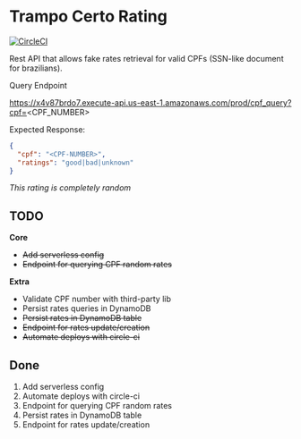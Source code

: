 # Trampo Certo Rating

[![CircleCI](https://circleci.com/gh/fabioaromanini/trampo-certo-rating.svg?style=svg)](https://circleci.com/gh/fabioaromanini/trampo-certo-rating)

Rest API that allows fake rates retrieval for valid CPFs (SSN-like document for brazilians).

Query Endpoint

https://x4v87brdo7.execute-api.us-east-1.amazonaws.com/prod/cpf_query?cpf=<CPF_NUMBER>

Expected Response:

```json
{
  "cpf": "<CPF-NUMBER>",
  "ratings": "good|bad|unknown"
}
```

_This rating is completely random_

## TODO

**Core**

- ~~Add serverless config~~
- ~~Endpoint for querying CPF random rates~~

**Extra**

- Validate CPF number with third-party lib
- Persist rates queries in DynamoDB
- ~~Persist rates in DynamoDB table~~
- ~~Endpoint for rates update/creation~~
- ~~Automate deploys with circle-ci~~

## Done

1. Add serverless config
2. Automate deploys with circle-ci
3. Endpoint for querying CPF random rates
4. Persist rates in DynamoDB table
5. Endpoint for rates update/creation

